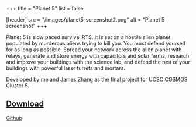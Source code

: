 +++
title = "Planet 5"
list = false

[header]
src = "/images/planet5_screenshot2.png"
alt =  "Planet 5 screenshot"
+++

Planet 5 is slow paced survival RTS. It is set on a hostile alien planet
populated by murderous aliens trying to kill you. You must defend yourself for
as long as possible. Spread your network across the alien planet with relays,
generate and store energy with capacitors and solar farms, research and improve
your buildings with the science lab, and defend the rest of your buildings with
powerful laser turrets and mortars.

Developed by me and James Zhang as the final project for UCSC COSMOS Cluster 5.

## <a href="/downloads/planet5-v1.0.0.jar">Download</a>
[Github](https://github.com/atamis/planet5)
